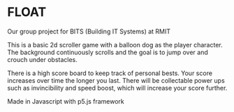 # FLOAT

Our group project for BITS (Building IT Systems) at RMIT

This is a basic 2d scroller game with a balloon dog as the player character.
The background continuously scrolls and the goal is to jump over and crouch under obstacles.

There is a high score board to keep track of personal bests. Your score increases over time the longer you last.
There will be collectable power ups such as invincibility and speed boost, which will increase your score further.

Made in Javascript with p5.js framework
